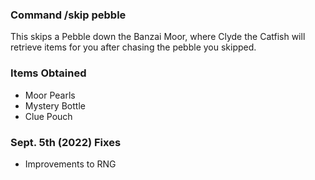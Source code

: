 ### Command /skip pebble
This skips a Pebble down the Banzai Moor, where Clyde the Catfish will retrieve items for you after chasing the pebble you skipped.

### Items Obtained
* Moor Pearls
* Mystery Bottle
* Clue Pouch

### Sept. 5th (2022) Fixes
* Improvements to RNG
